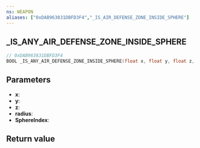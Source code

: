 ```yaml
---
ns: WEAPON
aliases: ["0xDAB963831DBFD3F4","_IS_AIR_DEFENSE_ZONE_INSIDE_SPHERE"]
---
```

## _IS_ANY_AIR_DEFENSE_ZONE_INSIDE_SPHERE

```c
// 0xDAB963831DBFD3F4
BOOL _IS_ANY_AIR_DEFENSE_ZONE_INSIDE_SPHERE(float x, float y, float z, float radius, int* SphereIndex);
```

## Parameters
* **x**: 
* **y**: 
* **z**: 
* **radius**: 
* **SphereIndex**: 

## Return value
